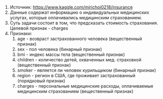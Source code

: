 1) Источник: https://www.kaggle.com/mirichoi0218/insurance
2) Данные содержат информацию о индивидуальных медицинских услугах, которые оплачивались медицинским страхованием.
3) Суть задачи состоит в том, что предсказать стоимость страхования. Целевой признак - charges
4) Признаки:
    1) age - возвраст застрахованного человека (вещественный признак)
    2) sex - пол человека (бинарный признак)
    3) bmi - индекс массы тела (вещественный признак)
    4) children - количество детей, охваченных мед. страховкой (вещественный признак)
    5) smoker - является ли человек курильщиком (бинарный признак)
    6) region - регион в США, где проживает застрахованный (порядковый признак)
    7) charges - персональные медицинские расходы, оплачиваемые медицинским страхованием (вещественный признак)